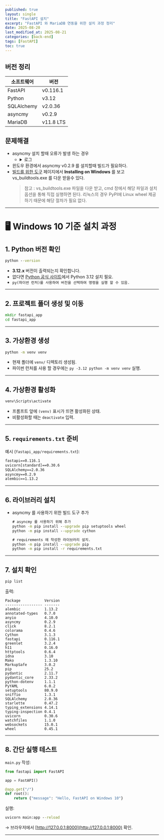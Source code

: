 ```yaml
---
published: true
layout: single
title: "FastAPI 설치"
excerpt: "FastAPI 와 MariaDB 연동을 위한 설치 과정 정리"
date: 2025-08-20
last_modified_at: 2025-08-21
categories: [back-end]
tags: [FastAPI]
toc: true
---
```


## 버전 정리

| 소프트웨어 | 버전      |
| ---------- | --------- |
| FastAPI    | v0.116.1  |
| Python     | v3.12     |
| SQLAlchemy | v2.0.36   |
| asyncmy    | v0.2.9    |
| MariaDB    | v11.8 LTS |


## 문제해결
- asyncmy 설치 할때 오류가 발생 하는 경우
  - <details>
    <summary>로그</summary>
    <pre>
      Building wheels for collected packages: asyncmy
      Building wheel for asyncmy (pyproject.toml) ... error
      error: subprocess-exited-with-error
    
      × Building wheel for asyncmy (pyproject.toml) did not run successfully.
      │ exit code: 1
      중략...
      
      building 'asyncmy.charset' extension
      error: Microsoft Visual C++ 14.0 or greater is required. Get it with "Microsoft C++ Build Tools": https://visualstudio.microsoft.com/visual-cpp-build-tools/
      
      중략...
      
      note: This error originates from a subprocess, and is likely not a problem with pip.
      ERROR: Failed building wheel for asyncmy
      Failed to build asyncmy
      error: failed-wheel-build-for-install
      × Failed to build installable wheels for some pyproject.toml based projects
        ╰─> asyncmy
    </pre>
    </details>
- 윈도우 환경에서 asyncmy v0.2.9 를 설치할때 빌드가 필요하다.
- [빌드를 위한 도구](https://pypi.org/project/asyncmy/) 페이지에서 **Installing on Windows** 를 보고 vs_buildtools.exe 를 다운 받을수 있다.
  > 참고 : vs_buildtools.exe 파일을 다운 받고, cmd 창에서 해당 파일과 설치 옵션을 통해 직접 실행하면 된다.
  > 리눅스의 경우 PyPI에 Linux wheel 제공하기 때문에 해당 절차가 필요 없다.

---

# 🖥 Windows 10 기준 설치 과정

## 1. Python 버전 확인

```cmd
python --version
```

* **3.12.x** 버전이 출력되는지 확인합니다.
* 없다면 [Python 공식 사이트](https://www.python.org/downloads/windows/)에서 Python 3.12 설치 필요.
* `py(파이썬 런처)를 사용하여 버전을 선택하여 명령을 실행 할 수 있음.`
---

## 2. 프로젝트 폴더 생성 및 이동

```cmd
mkdir fastapi_app
cd fastapi_app
```

---

## 3. 가상환경 생성

```cmd
python -m venv venv
```

* 현재 폴더에 `venv/` 디렉토리 생성됨.
* 파이썬 런처를 사용 할 경우에는 ```py -3.12 python -m venv venv``` 실행.

---

## 4. 가상환경 활성화

```cmd
venv\Scripts\activate
```

* 프롬프트 앞에 `(venv)` 표시가 뜨면 활성화된 상태.
* 비활성화할 때는 `deactivate` 입력.

---

## 5. `requirements.txt` 준비

예시 (`fastapi_app/requirements.txt`):

```txt
fastapi==0.116.1
uvicorn[standard]==0.30.6
SQLAlchemy==2.0.36
asyncmy==0.2.9
alembic==1.13.2
```

---

## 6. 라이브러리 설치
- asyncmy 를 사용하기 위한 빌드 도구 추가

  ```cmd
  # asyncmy 를 사용하기 위해 추가
  python -m pip install --upgrade pip setuptools wheel
  python -m pip install --upgrade cython

  # requirements 에 작성한 라이브러리 설치.
  python -m pip install --upgrade pip
  python -m pip install -r requirements.txt
  ```

---

## 7. 설치 확인

```cmd
pip list
```

출력:

```
Package           Version
----------------- -------
alembic           1.13.2
annotated-types   0.7.0
anyio             4.10.0
asyncmy           0.2.9
click             8.2.1
colorama          0.4.6
Cython            3.1.3
fastapi           0.116.1
greenlet          3.2.4
h11               0.16.0
httptools         0.6.4
idna              3.10
Mako              1.3.10
MarkupSafe        3.0.2
pip               25.2
pydantic          2.11.7
pydantic_core     2.33.2
python-dotenv     1.1.1
PyYAML            6.0.2
setuptools        80.9.0
sniffio           1.3.1
SQLAlchemy        2.0.36
starlette         0.47.2
typing_extensions 4.14.1
typing-inspection 0.4.1
uvicorn           0.30.6
watchfiles        1.1.0
websockets        15.0.1
wheel             0.45.1
```

---

## 8. 간단 실행 테스트
`main.py` 작성:

```python
from fastapi import FastAPI

app = FastAPI()

@app.get("/")
def root():
    return {"message": "Hello, FastAPI on Windows 10"}
```

실행:

```cmd
uvicorn main:app --reload
```

→ 브라우저에서 [http://127.0.0.1:8000](http://127.0.0.1:8000) 확인.

---
